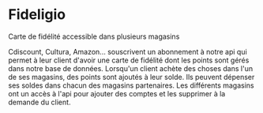 # Fideligio
Carte de fidélité accessible dans plusieurs magasins

Cdiscount, Cultura, Amazon... souscrivent un abonnement à notre api qui permet à leur client d'avoir une carte de fidélité dont les points sont gérés dans notre base de données. 
Lorsqu'un client achète des choses dans l'un de ses magasins, des points sont ajoutés à leur solde. Ils peuvent dépenser ses soldes dans chacun des magasins partenaires. Les 
différents magasins ont un accès à l'api pour ajouter des comptes et les supprimer à la demande du client.

